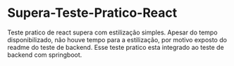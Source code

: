 # Supera-Teste-Pratico-React

Teste pratico de react supera com estilização simples. Apesar do tempo disponibilizado, não houve tempo para a estilização, por motivo exposto do readme do teste de backend. 
Esse teste pratico esta integrado ao teste de backend com springboot.
